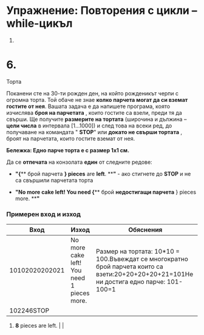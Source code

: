 ﻿# Упражнение: Повторения с цикли – while-цикъл

1.
# 6.
Торта

Поканени сте на 30-ти рожден ден, на който рожденикът черпи с огромна торта. Той обаче не знае **колко парчета могат да си вземат гостите от нея**. Вашата задача е да напишете програма, която изчислява **броя на парчетата** , които гостите са взели, преди тя да свърши. Ще получите **размерите на тортата** (широчина и дължина – **цели числа** в интервала [1...1000]) и след това на всеки ред, до получаване на командата &quot; **STOP**&quot; или **докато не свърши тортата** , броят на парчетата, които гостите вземат от нея.

**Бележка: Едно парче торта е с размер 1х1 см.**

Да се **отпечата** на конзолата **един** от следните редове:

- **&quot;{**** брой парчета ****}**  **pieces**** are ****left****. ****&quot;** - ако стигнете до **STOP** и не са свършили парчетата торта

- **&quot;No more cake left! You need {**** брой ****недостигащи парчета**** } pieces more. ****&quot;**

### Примерен вход и изход

| **Вход** | **Изход** | **Обяснения** |
| --- | --- | --- |
| 10102020202021 | No more cake left! You need 1 pieces more. | Размер на тортата: 10\*10 = 100.Въвеждат се многократно брой парчета които са взети:20+20+20+20+21=101Не ни достига едно парче: 101-100=1 |
| 102246STOP |
1. **8** pieces are left.
 |   |